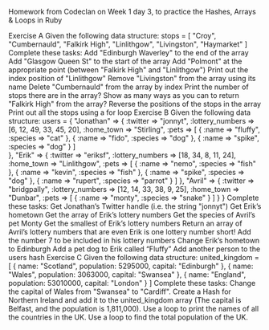 Homework from Codeclan on Week 1 day 3, to practice the Hashes, Arrays & Loops in Ruby


Exercise A
Given the following data structure:
stops = [ "Croy", "Cumbernauld", "Falkirk High", "Linlithgow", "Livingston", "Haymarket" ]
Complete these tasks:
Add "Edinburgh Waverley" to the end of the array
Add "Glasgow Queen St" to the start of the array
Add "Polmont" at the appropriate point (between "Falkirk High" and "Linlithgow")
Print out the index position of "Linlithgow"
Remove "Livingston" from the array using its name
Delete "Cumbernauld" from the array by index
Print the number of stops there are in the array?
Show as many ways as you can to return "Falkirk High" from the array?
Reverse the positions of the stops in the array
Print out all the stops using a for loop
Exercise B
Given the following data structure:
users = {
  "Jonathan" => {
    :twitter => "jonnyt",
    :lottery_numbers => [6, 12, 49, 33, 45, 20],
    :home_town => "Stirling",
    :pets => [
    {
      :name => "fluffy",
      :species => "cat"
    },
    {
      :name => "fido",
      :species => "dog"
    },
    {
      :name => "spike",
      :species => "dog"
    }
  ]  
  },
  "Erik" => {
    :twitter => "eriksf",
    :lottery_numbers => [18, 34, 8, 11, 24],
    :home_town => "Linlithgow",
    :pets => [
    {
      :name => "nemo",
      :species => "fish"
    },
    {
      :name => "kevin",
      :species => "fish"
    },
    {
      :name => "spike",
      :species => "dog"
    },
    {
      :name => "rupert",
      :species => "parrot"
    }
  ]
  },
  "Avril" => {
    :twitter => "bridgpally",
    :lottery_numbers => [12, 14, 33, 38, 9, 25],
    :home_town => "Dunbar",
    :pets => [
      {
        :name => "monty",
        :species => "snake"
      }
    ]
  }
}
Complete these tasks:
Get Jonathan’s Twitter handle (i.e. the string "jonnyt")
Get Erik’s hometown
Get the array of Erik’s lottery numbers
Get the species of Avril’s pet Monty
Get the smallest of Erik’s lottery numbers
Return an array of Avril’s lottery numbers that are even
Erik is one lottery number short! Add the number 7 to be included in his lottery numbers
Change Erik’s hometown to Edinburgh
Add a pet dog to Erik called “Fluffy”
Add another person to the users hash
Exercise C
Given the following data structure:
united_kingdom = [
  {
    name: "Scotland",
    population: 5295000,
    capital: "Edinburgh"
  },
  {
    name: "Wales",
    population: 3063000,
    capital: "Swansea"
  },
  {
    name: "England",
    population: 53010000,
    capital: "London"
  }
]
Complete these tasks:
Change the capital of Wales from "Swansea" to "Cardiff".
Create a Hash for Northern Ireland and add it to the united_kingdom array (The capital is Belfast, and the population is 1,811,000).
Use a loop to print the names of all the countries in the UK.
Use a loop to find the total population of the UK.
